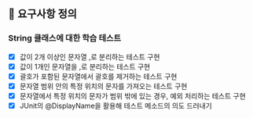 ## 🥭 요구사항 정의
### String 클래스에 대한 학습 테스트
- [x] 값이 2개 이상인 문자열 ,로 분리하는 테스트 구현
- [x] 값이 1개인 문자열을 ,로 분리하는 테스트 구현
- [x] 괄호가 포함된 문자열에서 괄호를 제거하는 테스트 구현
- [x] 문자열 범위 안의 특정 위치의 문자를 가져오는 테스트 구현
- [x] 문자열에서 특정 위치의 문자가 범위 밖에 있는 경우, 예외 처리하는 테스트 구현
- [x] JUnit의 @DisplayName을 활용해 테스트 메소드의 의도 드러내기